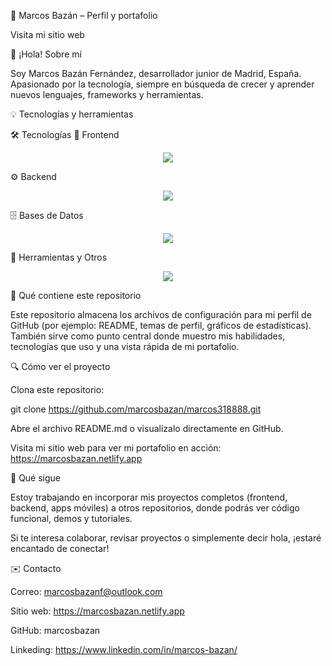 📘 Marcos Bazán – Perfil y portafolio

Visita mi sitio web

👋 ¡Hola! Sobre mí

Soy Marcos Bazán Fernández, desarrollador junior de Madrid, España. Apasionado por la tecnología, siempre en búsqueda de crecer y aprender nuevos lenguajes, frameworks y herramientas.

💡 Tecnologías y herramientas

🛠️ Tecnologías
🎨 Frontend
<p align="center"> <img src="https://skillicons.dev/icons?i=html,css,js,bootstrap,angular" /> </p>
⚙️ Backend
<p align="center"> <img src="https://skillicons.dev/icons?i=java,python,flask" /> </p>
🗄️ Bases de Datos
<p align="center"> <img src="https://skillicons.dev/icons?i=mysql,postgresql,sqlite" /> </p>
🧰 Herramientas y Otros
<p align="center"> <img src="https://skillicons.dev/icons?i=git,github,figma,linux,anaconda,drupal" /> </p>

💼 Qué contiene este repositorio

Este repositorio almacena los archivos de configuración para mi perfil de GitHub (por ejemplo: README, temas de perfil, gráficos de estadísticas).
También sirve como punto central donde muestro mis habilidades, tecnologías que uso y una vista rápida de mi portafolio.

🔍 Cómo ver el proyecto

Clona este repositorio:

git clone https://github.com/marcosbazan/marcos318888.git


Abre el archivo README.md o visualízalo directamente en GitHub.

Visita mi sitio web para ver mi portafolio en acción: https://marcosbazan.netlify.app

🚀 Qué sigue

Estoy trabajando en incorporar mis proyectos completos (frontend, backend, apps móviles) a otros repositorios, donde podrás ver código funcional, demos y tutoriales.

Si te interesa colaborar, revisar proyectos o simplemente decir hola, ¡estaré encantado de conectar!

✉️ Contacto

Correo: marcosbazanf@outlook.com

Sitio web: https://marcosbazan.netlify.app

GitHub: marcosbazan

Linkeding: https://www.linkedin.com/in/marcos-bazan/
